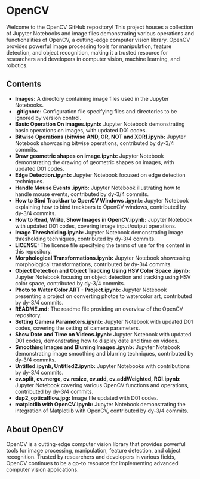 # OpenCV

<p>Welcome to the OpenCV GitHub repository! This project houses a collection of Jupyter Notebooks and image files demonstrating various operations and functionalities of OpenCV, a cutting-edge computer vision library. OpenCV provides powerful image processing tools for manipulation, feature detection, and object recognition, making it a trusted resource for researchers and developers in computer vision, machine learning, and robotics.</p>

<h2>Contents</h2>

<ul>
    <li><strong>Images:</strong> A directory containing image files used in the Jupyter Notebooks.</li>
    <li><strong>.gitignore:</strong> Configuration file specifying files and directories to be ignored by version control.</li>
    <li><strong>Basic Operation On images.ipynb:</strong> Jupyter Notebook demonstrating basic operations on images, with updated D01 codes.</li>
    <li><strong>Bitwise Operations (bitwise AND, OR, NOT and XOR).ipynb:</strong> Jupyter Notebook showcasing bitwise operations, contributed by dy-3/4 commits.</li>
    <li><strong>Draw geometric shapes on image.ipynb:</strong> Jupyter Notebook demonstrating the drawing of geometric shapes on images, with updated D01 codes.</li>
    <li><strong>Edge Detection.ipynb:</strong> Jupyter Notebook focused on edge detection techniques.</li>
    <li><strong>Handle Mouse Events .ipynb:</strong> Jupyter Notebook illustrating how to handle mouse events, contributed by dy-3/4 commits.</li>
    <li><strong>How to Bind Trackbar to OpenCV Windows .ipynb:</strong> Jupyter Notebook explaining how to bind trackbars to OpenCV windows, contributed by dy-3/4 commits.</li>
    <li><strong>How to Read, Write, Show Images in OpenCV.ipynb:</strong> Jupyter Notebook with updated D01 codes, covering image input/output operations.</li>
    <li><strong>Image Thresholding.ipynb:</strong> Jupyter Notebook demonstrating image thresholding techniques, contributed by dy-3/4 commits.</li>
    <li><strong>LICENSE:</strong> The license file specifying the terms of use for the content in this repository.</li>
    <li><strong>Morphological Transformations.ipynb:</strong> Jupyter Notebook showcasing morphological transformations, contributed by dy-3/4 commits.</li>
    <li><strong>Object Detection and Object Tracking Using HSV Color Space .ipynb:</strong> Jupyter Notebook focusing on object detection and tracking using HSV color space, contributed by dy-3/4 commits.</li>
    <li><strong>Photo to Water Color ART - Project.ipynb:</strong> Jupyter Notebook presenting a project on converting photos to watercolor art, contributed by dy-3/4 commits.</li>
    <li><strong>README.md:</strong> The readme file providing an overview of the OpenCV repository.</li>
    <li><strong>Setting Camera Parameters.ipynb:</strong> Jupyter Notebook with updated D01 codes, covering the setting of camera parameters.</li>
    <li><strong>Show Date and Time on Videos.ipynb:</strong> Jupyter Notebook with updated D01 codes, demonstrating how to display date and time on videos.</li>
    <li><strong>Smoothing Images and Blurring Images .ipynb:</strong> Jupyter Notebook demonstrating image smoothing and blurring techniques, contributed by dy-3/4 commits.</li>
    <li><strong>Untitled.ipynb, Untitled2.ipynb:</strong> Jupyter Notebooks with contributions by dy-3/4 commits.</li>
    <li><strong>cv.split, cv.merge, cv.resize, cv.add, cv.addWeighted, ROI.ipynb:</strong> Jupyter Notebook covering various OpenCV functions and operations, contributed by dy-3/4 commits.</li>
    <li><strong>dup2_opticalflow.jpg:</strong> Image file updated with D01 codes.</li>
    <li><strong>matplotlib with OpenCV.ipynb:</strong> Jupyter Notebook demonstrating the integration of Matplotlib with OpenCV, contributed by dy-3/4 commits.</li>
</ul>

<h2>About OpenCV</h2>

<p>OpenCV is a cutting-edge computer vision library that provides powerful tools for image processing, manipulation, feature detection, and object recognition. Trusted by researchers and developers in various fields, OpenCV continues to be a go-to resource for implementing advanced computer vision applications.</p>
